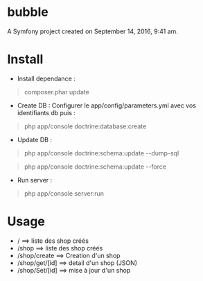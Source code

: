 bubble
======

A Symfony project created on September 14, 2016, 9:41 am.



Install
=======

* Install dependance :
 > composer.phar update

* Create DB :
Configurer le app/config/parameters.yml avec vos identifiants db puis :
 > php app/console doctrine:database:create
 
* Update DB :
 > php app/console doctrine:schema:update --dump-sql
 
 > php app/console doctrine:schema:update --force

* Run server :
 > php app/console server:run
 
 
 
Usage
=====

* /  ==> liste des shop créés
* /shop ==> liste des shop créés
* /shop/create ==> Creation d'un shop 
* /shop/get/[id] ==> detail d'un shop (JSON)
* /shop/Set/[id] ==> mise à jour d'un shop

